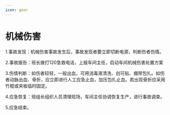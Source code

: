 ```yaml
---
icon: gear
---
```


# 机械伤害

1.事故发现：机械伤害事故发生后，事故发现者要立即切断电源，判断伤者伤情。

2.事故报告：班长拨打120急救电话，上报车间主任，启动车间机械伤害处置方案

3.伤情判断：如伤者较轻，一般出血，可用消毒液清洗、创可贴、绷带包扎。如伤者动脉出血、骨折，应立即进行人工应急止血，加压包扎止血。若出现骨折应采用竹棍或夹板临时固定。

4.应急恢复：班组长组织人员清理现场，车间主任协调恢复生产，进行事故调查。

5.应急结束。